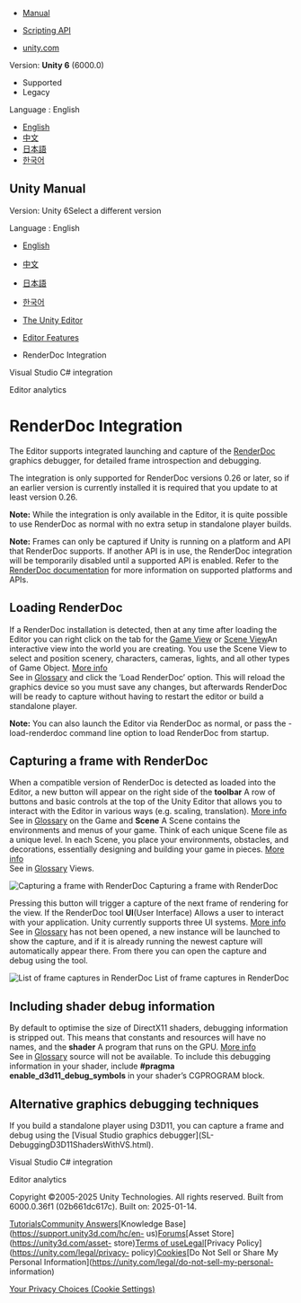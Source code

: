 [](https://docs.unity3d.com)

  * [Manual](../Manual/index.html)
  * [Scripting API](../ScriptReference/index.html)

  * [unity.com](https://unity.com/)

Version: **Unity 6** (6000.0)

  * Supported
  * Legacy

Language : English

  * [English](/Manual/RenderDocIntegration.html)
  * [中文](/cn/current/Manual/RenderDocIntegration.html)
  * [日本語](/ja/current/Manual/RenderDocIntegration.html)
  * [한국어](/kr/current/Manual/RenderDocIntegration.html)

[](https://docs.unity3d.com)

## Unity Manual

Version: Unity 6Select a different version

Language : English

  * [English](/Manual/RenderDocIntegration.html)
  * [中文](/cn/current/Manual/RenderDocIntegration.html)
  * [日本語](/ja/current/Manual/RenderDocIntegration.html)
  * [한국어](/kr/current/Manual/RenderDocIntegration.html)

  * [The Unity Editor](unity-editor.html)
  * [Editor Features](EditorFeatures.html)
  * RenderDoc Integration

[](VisualStudioIntegration.html)

Visual Studio C# integration

[](EditorAnalytics.html)

Editor analytics

# RenderDoc Integration

The Editor supports integrated launching and capture of the
[RenderDoc](https://github.com/baldurk/renderdoc) graphics debugger, for
detailed frame introspection and debugging.

The integration is only supported for RenderDoc versions 0.26 or later, so if
an earlier version is currently installed it is required that you update to at
least version 0.26.

**Note:** While the integration is only available in the Editor, it is quite
possible to use RenderDoc as normal with no extra setup in standalone player
builds.

**Note:** Frames can only be captured if Unity is running on a platform and
API that RenderDoc supports. If another API is in use, the RenderDoc
integration will be temporarily disabled until a supported API is enabled.
Refer to the [RenderDoc
documentation](https://renderdoc.org/docs/getting_started/features.html#) for
more information on supported platforms and APIs.

## Loading RenderDoc

If a RenderDoc installation is detected, then at any time after loading the
Editor you can right click on the tab for the [Game View](GameView.html) or
[Scene View](UsingTheSceneView.html)An interactive view into the world you are
creating. You use the Scene View to select and position scenery, characters,
cameras, lights, and all other types of Game Object. [More
info](UsingTheSceneView.html)  
See in [Glossary](Glossary.html#SceneView) and click the ‘Load RenderDoc’
option. This will reload the graphics device so you must save any changes, but
afterwards RenderDoc will be ready to capture without having to restart the
editor or build a standalone player.

**Note:** You can also launch the Editor via RenderDoc as normal, or pass the
-load-renderdoc command line option to load RenderDoc from startup.

## Capturing a frame with RenderDoc

When a compatible version of RenderDoc is detected as loaded into the Editor,
a new button will appear on the right side of the **toolbar** A row of buttons
and basic controls at the top of the Unity Editor that allows you to interact
with the Editor in various ways (e.g. scaling, translation). [More
info](Toolbar.html)  
See in [Glossary](Glossary.html#Toolbar) on the Game and **Scene** A Scene
contains the environments and menus of your game. Think of each unique Scene
file as a unique level. In each Scene, you place your environments, obstacles,
and decorations, essentially designing and building your game in pieces. [More
info](CreatingScenes.html)  
See in [Glossary](Glossary.html#Scene) Views.

![Capturing a frame with
RenderDoc](../uploads/Main/RenderDocCaptureButton.png) Capturing a frame with
RenderDoc

Pressing this button will trigger a capture of the next frame of rendering for
the view. If the RenderDoc tool **UI**(User Interface) Allows a user to
interact with your application. Unity currently supports three UI systems.
[More info](UI-system-compare.html)  
See in [Glossary](Glossary.html#UI) has not been opened, a new instance will
be launched to show the capture, and if it is already running the newest
capture will automatically appear there. From there you can open the capture
and debug using the tool.

![List of frame captures in
RenderDoc](../uploads/Main/RenderDocCaptureList.jpg) List of frame captures in
RenderDoc

## Including shader debug information

By default to optimise the size of DirectX11 shaders, debugging information is
stripped out. This means that constants and resources will have no names, and
the **shader** A program that runs on the GPU. [More info](Shaders.html)  
See in [Glossary](Glossary.html#Shader) source will not be available. To
include this debugging information in your shader, include **#pragma
enable_d3d11_debug_symbols** in your shader’s CGPROGRAM block.

## Alternative graphics debugging techniques

If you build a standalone player using D3D11, you can capture a frame and
debug using the [Visual Studio graphics debugger](SL-
DebuggingD3D11ShadersWithVS.html).

[](VisualStudioIntegration.html)

Visual Studio C# integration

[](EditorAnalytics.html)

Editor analytics

Copyright ©2005-2025 Unity Technologies. All rights reserved. Built from
6000.0.36f1 (02b661dc617c). Built on: 2025-01-14.

[Tutorials](https://learn.unity.com/)[Community
Answers](https://answers.unity3d.com)[Knowledge
Base](https://support.unity3d.com/hc/en-
us)[Forums](https://forum.unity3d.com)[Asset Store](https://unity3d.com/asset-
store)[Terms of
use](https://docs.unity3d.com/Manual/TermsOfUse.html)[Legal](https://unity.com/legal)[Privacy
Policy](https://unity.com/legal/privacy-
policy)[Cookies](https://unity.com/legal/cookie-policy)[Do Not Sell or Share
My Personal Information](https://unity.com/legal/do-not-sell-my-personal-
information)

[Your Privacy Choices (Cookie Settings)](javascript:void\(0\);)

